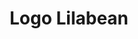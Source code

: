 ---
title: Logo Lilabean
isPublic_b: true
published: true

file:
  src: /assets/site/images/logo-lilabean.jpg
  type: image/jpg
alt_txt: 'Logo Lilabean'

---